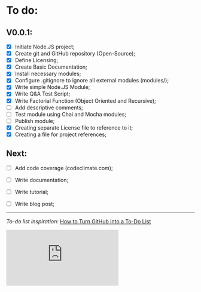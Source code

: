 # To do:
## V0.0.1:
 - [X] Initiate Node.JS project;
 - [X] Create git and GitHub repository (Open-Source);
 - [X] Define Licensing;
 - [X] Create Basic Documentation;
 - [X] Install necessary modules;
 - [X] Configure .gitignore to ignore all external modules (modules/);
 - [X] Write simple Node.JS Module;
 - [X] Write Q&A Test Script;
 - [X] Write Factorial Function (Object Oriented and Recursive);
 - [ ] Add descriptive comments;
 - [ ] Test module using Chai and Mocha modules;
 - [ ] Publish module;
 - [X] Creating separate License file to reference to it;
 - [X] Creating a file for project references;
 
## Next:
 - [ ] Add code coverage (codeclimate.com);
 - [ ] Write documentation;
 - [ ] Write tutorial;
 - [ ] Write blog post;


---------------------------------------
*To-do list inspiration:* [How to Turn GitHub into a To-Do List](http://lifehacker.com/why-a-github-gist-is-my-favorite-to-do-list-1493063613)

[![Analytics](https://ga-beacon.appspot.com/UA-61026805-1/GitHub/NMAE/TODO.md)](https://github.com/igrigorik/ga-beacon)
